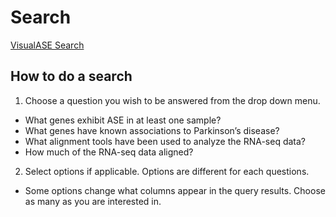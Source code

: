 # Search

[VisualASE Search](http://myerslab.bu.edu/VisualASE?p=search)

## How to do a search

1. Choose a question you wish to be answered from the drop down menu.
  * What genes exhibit ASE in at least one sample?
  * What genes have known associations to Parkinson’s disease?
  * What alignment tools have been used to analyze the RNA-seq data?
  * How much of the RNA-seq data aligned?
2. Select options if applicable. Options are different for each questions.
  * Some options change what columns appear in the query results. Choose as many as you are interested in.
